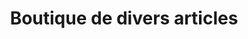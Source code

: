 ---
title: "Boutique de divers articles"
url: /bofossou/boutique-de-divers-articles/
shop: Lebensmittel
---
